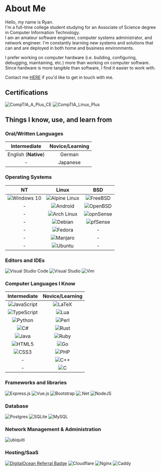 # About Me

Hello, my name is Ryan.\
I'm a full-time college student studying for an Associate of Science degree in Computer Information Technology.\
I am an amateur software engineer, computer systems administrator, and network engineer. I'm constantly learning new systems and solutions that can and are deployed in both home and business environments.

I prefer working on computer hardware (i.e. building, configuring, debugging, maintaining, etc.) more than working on computer software. Since hardware is more tangible than software, I find it easier to work with.

Contact me [HERE](mailto:rbradley0@foxsys.org?subject=Contacting%20From%20Github) if you'd like to get in touch with me.

## Certifications

![CompTIA_A_Plus_CE](https://img.shields.io/badge/CompTIA_A+_CE-FF0000?style=for-the-badge&logo=none)
![CompTIA_Linux_Plus](https://img.shields.io/badge/CompTIA_Linux+-FF0000?style=for-the-badge&logo=none)

## Things I know, use, and learn from

### Oral/Written Languages

| Intermediate | Novice/Learning |
| :-: | :-: |
| English (**Native**) | German |
| - | Japanese |

### Operating Systems

| NT | Linux | BSD |
| :-: | :-: | :-: |
| ![Windows 10](https://img.shields.io/badge/Windows_10-0078D6?style=for-the-badge&logo=windows&logoColor=white) | ![Alpine Linux](https://img.shields.io/badge/Alpine_Linux-0D597F?style=for-the-badge&logo=alpine-linux&logoColor=white) | ![FreeBSD](https://img.shields.io/badge/FreeBSD-FF0000?style=for-the-badge&logo=freebsd&logoColor=white) |
| - | ![Android](https://img.shields.io/badge/Android-3DDC84?style=for-the-badge&logo=android&logoColor=white) | ![OpenBSD](https://img.shields.io/badge/OpenBSD-FFD700?style=for-the-badge&logo=openbsd&logoColor=black) |
| - | ![Arch Linux](https://img.shields.io/badge/Arch_Linux-1793D1?style=for-the-badge&logo=arch-linux&logoColor=white) | ![opnSense](https://img.shields.io/badge/opnSense-E95420?style=for-the-badge&logo=opnsense&logoColor=white) |
| - | ![Debian](https://img.shields.io/badge/Debian-D70A53?style=for-the-badge&logo=debian&logoColor=white) | ![pfSense](https://img.shields.io/badge/pfSense-0078d7?style=for-the-badge&logo=pfsense&logoColor=white) |
| - | ![Fedora](https://img.shields.io/badge/Fedora-294172?style=for-the-badge&logo=fedora&logoColor=white) | - |
| - | ![Manjaro](https://img.shields.io/badge/Manjaro-11AB00?style=for-the-badge&logo=manjaro&logoColor=white) | - |
| - | ![Ubuntu](https://img.shields.io/badge/Ubuntu-E95420?style=for-the-badge&logo=ubuntu&logoColor=white) | - |

### Editors and IDEs

![Visual Studio Code](https://img.shields.io/badge/VS_Code-0078d7?style=for-the-badge&logo=visual-studio-code&logoColor=white)
![Visual Studio](https://img.shields.io/badge/Visual_Studio-5C2D91?style=for-the-badge&logo=visual-studio&logoColor=white)
![Vim](https://img.shields.io/badge/VIM-%2311AB00?style=for-the-badge&logo=vim&logoColor=white)

### Computer Languages I Know

| Intermediate | Novice/Learning |
| :-: | :-: |
| ![JavaScript](https://img.shields.io/badge/javascript-%23323330?style=for-the-badge&logo=javascript&logoColor=%23F7DF1E) | ![LaTeX](https://img.shields.io/badge/latex-%23008080?style=for-the-badge&logo=latex&logoColor=white) |
| ![TypeScript](https://img.shields.io/badge/typescript-%23007ACC?style=for-the-badge&logo=typescript&logoColor=white) | ![Lua](https://img.shields.io/badge/lua-%232C2D72?style=for-the-badge&logo=lua&logoColor=white) |
| ![Python](https://img.shields.io/badge/python-%2314354C?style=for-the-badge&logo=python&logoColor=white) | ![Perl](https://img.shields.io/badge/perl-%2339457E?style=for-the-badge&logo=perl&logoColor=white) |
| ![C#](https://img.shields.io/badge/c%23-%23239120?style=for-the-badge&logo=c-sharp&logoColor=white) | ![Rust](https://img.shields.io/badge/rust-%23000000?style=for-the-badge&logo=rust&logoColor=white) |
| ![Java](https://img.shields.io/badge/java-%23ED8B00?style=for-the-badge&logo=java&logoColor=white) | ![Ruby](https://img.shields.io/badge/ruby-%23CC342D?style=for-the-badge&logo=ruby&logoColor=white) |
| ![HTML5](https://img.shields.io/badge/html5-%23E34F26?style=for-the-badge&logo=html5&logoColor=white) | ![Go](https://img.shields.io/badge/go-%2300ADD8?style=for-the-badge&logo=go&logoColor=white) |
| ![CSS3](https://img.shields.io/badge/css3-%231572B6?style=for-the-badge&logo=css3&logoColor=white) | ![PHP](https://img.shields.io/badge/php-%23777BB4?style=for-the-badge&logo=php&logoColor=white) |
| - | ![C++](https://img.shields.io/badge/c++-%2300599C?style=for-the-badge&logo=c%2B%2B&logoColor=white) |
| - | ![C](https://img.shields.io/badge/c-%2300599C?style=for-the-badge&logo=c&logoColor=white) |

### Frameworks and libraries

![Express.js](https://img.shields.io/badge/express.js-%23404d59?style=for-the-badge&logo=express&logoColor=%2361DAFB)
![Vue.js](https://img.shields.io/badge/vuejs-%2335495e?style=for-the-badge&logo=vue-dot-js&logoColor=%234FC08D)
![Bootstrap](https://img.shields.io/badge/bootstrap-%23563D7C?style=for-the-badge&logo=bootstrap&logoColor=white)
![.Net](https://img.shields.io/badge/.NET-5C2D91?style=for-the-badge)
![NodeJS](https://img.shields.io/badge/node.js-%2343853D?style=for-the-badge&logo=node-dot-js&logoColor=white)

### Database

![Postgres](https://img.shields.io/badge/postgres-%23316192?style=for-the-badge&logo=postgresql&logoColor=white)
![SQLite](https://img.shields.io/badge/sqlite-%2307405e?style=for-the-badge&logo=sqlite&logoColor=white)
![MySQL](https://img.shields.io/badge/mysql-%2300f?style=for-the-badge&logo=mysql&logoColor=white)

### Network Management & Administration

![ubiquiti](https://img.shields.io/badge/ubiquiti-%2300f?style=for-the-badge&logo=ubiquiti&logoColor=white)

### Hosting/SaaS

[![DigitalOcean Referral Badge](https://img.shields.io/badge/DigitalOcean-%230167ff?style=for-the-badge&logo=digitalocean&logoColor=white)](https://www.digitalocean.com/?refcode=ae0a1f51dd8d&utm_campaign=Referral_Invite&utm_medium=Referral_Program&utm_source=badge)
![Cloudflare](https://img.shields.io/badge/Cloudflare-%23FFA500?style=for-the-badge&logo=cloudflare&logoColor=white)
![Nginx](https://img.shields.io/badge/nginx-%23009639?style=for-the-badge&logo=nginx&logoColor=white)
![Caddy](https://img.shields.io/badge/caddy-%23009639?style=for-the-badge)
